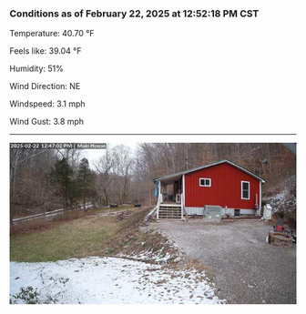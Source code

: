### Conditions as of February 22, 2025 at 12:52:18 PM CST 

Temperature: 40.70 &deg;F

Feels like: 39.04 &deg;F

Humidity: 51%

Wind Direction: NE

Windspeed: 3.1 mph

Wind Gust: 3.8 mph

---

<img src="./images/latest.jpeg"/>


